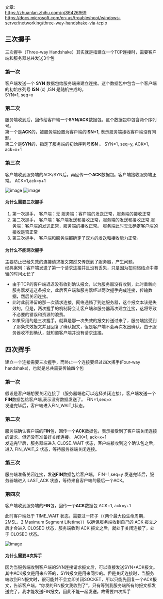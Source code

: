 文章:   
https://zhuanlan.zhihu.com/p/86426969  
https://docs.microsoft.com/en-us/troubleshoot/windows-server/networking/three-way-handshake-via-tcpip

## 三次握手
三次握手（Three-way Handshake）其实就是指建立一个TCP连接时，需要客户端和服务器总共发送3个包
### 第一次
客户端发送一个 **SYN** 数据包给服务端来建立连接。这个数据包中包含一个客户端的初始序列号 **ISN** (x) ,ISN 是随机生成的。  
SYN=1, seq=x  

### 第二次
服务端收到后，回传给客户端一个**SYN/ACK**数据包。这个数据包中包含两个序列号。  
第一个是**ACK**的，被服务端设置为客户端的**ISN+1**, 表示服务端接收客户端没有问题。  
第二个是**SYN**的，指定了服务端的初始序列号**ISN** 。 
SYN=1, seq=y, ACK=1, ack=x+1

### 第三次
客户端收到服务端的ACK/SYN后，再回传一个**ACK**数据包。客户端接收服务端正常。
ACK=1,ack=y+1

![image](https://user-images.githubusercontent.com/69185043/133746385-0aefd879-9a37-4d80-bdee-8a426fe39949.png)
![image](https://user-images.githubusercontent.com/69185043/133746452-23fc74af-5a46-49d4-89f2-7e3586d759e0.png)


#### 为什么需要三次握手
1. 第一次握手， 客户端：无 服务端：客户端的发送正常，服务端的接收正常
2. 第二次握手， 客户端：客户端发送和接收正常，服务端的发送和接收正常 服务端：客户端的发送正常，服务端的接收正常。 服务端此时无法确定客户端的接收是否正常
3. 第三次握手， 客户端和服务端都确定了双方的发送和接收能力正常。

#### 为什么不能两次握手
主要防止已经失效的连接请求报文突然又传送到了服务器，产生问题。   
经典案列：客户端发送了第一个请求连接并且没有丢失，只是因为在网络结点中滞留的时间太长了  

* 由于TCP的客户端迟迟没有收到确认报文，以为服务器没有收到，此时重新向服务器发送这条报文，此后客户端和服务器经过两次握手完成连接，传输数据，然后关闭连接。
* 此时此前滞留的那一次请求连接，网络通畅了到达服务器，这个报文本该是失效的，但是，两次握手的机制将会让客户端和服务器再次建立连接，这将导致不必要的错误和资源的浪费。
* 如果采用的是三次握手，就算是那一次失效的报文传送过来了，服务端接受到了那条失效报文并且回复了确认报文，但是客户端不会再次发出确认。由于服务器收不到确认，就知道客户端并没有请求连接。

## 四次挥手
建立一个连接需要三次握手，而终止一个连接要经过四次挥手(Four-way handshake)，也就是总共需要传输四个包

### 第一次
假设是客户端想要关闭连接了（服务器端也可以选择关闭连接）。客户端发送一个**FIN**数据包给客户端,表示没有数据发送了。 FIN=1,seq=x  
发送完毕后，客户端进入FIN_WAIT_1状态。
### 第二次
服务端确认客户端的**FIN**包，回传一个**ACK**数据包，表示接受到了客户端关闭连接的请求，但还没有准备好关闭连接。  ACK=1, ack=x+1  
发送完毕后，服务器端进入 CLOSE_WAIT 状态，客户端接收到这个确认包之后，进入 FIN_WAIT_2 状态，等待服务器端关闭连接。
### 第三次
服务端准备关闭连接，发送**FIN**数据包给客户端。 FIN=1,seq=y
发送完毕后，服务器端进入 LAST_ACK 状态，等待来自客户端的最后一个ACK。
### 第四次
客户端收到服务端的**FIN**包，回传一个**ACK**数据包 ACK=1, ack=y+1

此时客户端处于 TIME_WAIT 状态。需要过一阵子（（两个最大段生命周期，2MSL，2 Maximum Segment Lifetime））以确保服务端收到自己的 ACK 报文之后才会进入 CLOSED 状态，服务端收到 ACK 报文之后，就处于关闭连接了，处于 CLOSED 状态。

![image](https://user-images.githubusercontent.com/69185043/133977212-f525dae2-1eaa-4eaf-a342-94a9607030ba.png)


#### 为什么需要4次挥手
因为当服务端收到客户端的SYN连接请求报文后，可以直接发送SYN+ACK报文。其中ACK报文是用来应答的，SYN报文是用来同步的。但是关闭连接时，当服务端收到FIN报文时，很可能并不会立即关闭SOCKET，所以只能先回复一个ACK报文，告诉客户端，“你发的FIN报文我收到了”。只有等到我服务端所有的报文都发送完了，我才能发送FIN报文，因此不能一起发送。故需要四次挥手
